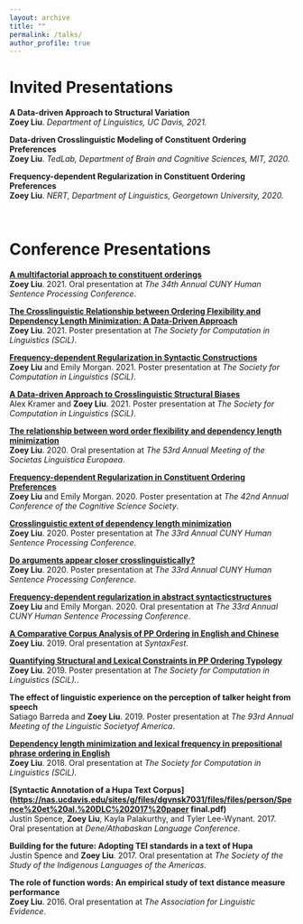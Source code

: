 ```yaml
---
layout: archive
title: ""
permalink: /talks/
author_profile: true
---
```


Invited Presentations
======

<b>A Data-driven Approach to Structural Variation</b> <br> 
<b>Zoey Liu</b>.
<i>Department of Linguistics, UC Davis, 2021.</i>

<b>Data-driven Crosslinguistic Modeling of Constituent Ordering Preferences</b> <br> 
<b>Zoey Liu</b>.
<i>TedLab, Department of Brain and Cognitive Sciences, MIT, 2020.</i>

<b>Frequency-dependent Regularization in Constituent Ordering Preferences</b> <br> 
<b>Zoey Liu</b>.
<i> NERT, Department of Linguistics, Georgetown University, 2020.</i>

<br>

Conference Presentations
======

<b>[A multifactorial approach to constituent orderings](https://www.youtube.com/watch?v=uUFGrilspbk&t=13s)</b> <br> 
<b>Zoey Liu</b>.
2021.
Oral presentation at <i>The 34th Annual CUNY Human Sentence Processing Conference</i>. 

<b>[The Crosslinguistic Relationship between Ordering Flexibility and Dependency Length Minimization: A Data-Driven Approach](https://scholarworks.umass.edu/scil/vol4/iss1/25)</b> <br> 
<b>Zoey Liu</b>.
2021.
Poster presentation at <i>The Society for Computation in Linguistics (SCiL)</i>.

<b>[Frequency-dependent Regularization in Syntactic Constructions](https://scholarworks.umass.edu/scil/vol4/iss1/42)</b> <br> 
<b>Zoey Liu</b> and Emily Morgan.
2021.
Poster presentation at <i>The Society for Computation in Linguistics (SCiL)</i>. 

<b>[A Data-driven Approach to Crosslinguistic Structural Biases](https://scholarworks.umass.edu/scil/vol4/iss1/31)</b> <br> 
Alex Kramer and <b>Zoey Liu</b>.
2021.
Poster presentation at <i>The Society for Computation in Linguistics (SCiL)</i>. 

<b>[The relationship between word order flexibility and dependency length minimization](https://osf.io/6vztu/)</b> <br> 
<b>Zoey Liu</b>.
2020.
Oral presentation at <i>The 53rd Annual Meeting of the Societas Linguistica Europaea</i>. 

<b>[Frequency-dependent Regularization in Constituent Ordering Preferences](https://cognitivesciencesociety.org/cogsci20/papers/0751/0751.pdf)</b> <br> 
<b>Zoey Liu</b> and Emily Morgan.
2020.
Poster presentation at <i>The 42nd Annual Conference of the Cognitive Science Society</i>. 

<b>[Crosslinguistic extent of dependency length minimization](https://osf.io/v9cxu/)</b> <br> 
<b>Zoey Liu</b>.
2020.
Poster presentation at <i>The 33rd Annual CUNY Human Sentence Processing Conference</i>. 

<b>[Do arguments appear closer crosslinguistically?](https://osf.io/3hyug/)</b> <br> 
<b>Zoey Liu</b>.
2020.
Poster presentation at <i>The 33rd Annual CUNY Human Sentence Processing Conference</i>. 

<b>[Frequency-dependent regularization in abstract syntacticstructures](https://osf.io/6ry9g/?show=view)</b> <br> 
<b>Zoey Liu</b> and Emily Morgan.
2020.
Oral presentation at <i>The 33rd Annual CUNY Human Sentence Processing Conference</i>. 

<b>[A  Comparative  Corpus  Analysis  of  PP  Ordering  in  English  and  Chinese](https://www.aclweb.org/anthology/W19-7905/)</b> <br> 
<b>Zoey Liu</b>.
2019.
Oral presentation at <i>SyntaxFest</i>. 

<b>[Quantifying  Structural  and  Lexical  Constraints  in  PP  Ordering  Typology](https://scholarworks.umass.edu/scil/vol2/iss1/33/)</b> <br> 
<b>Zoey Liu</b>.
2019.
Poster presentation at <i>The Society for Computation in Linguistics (SCiL).</i>.

<b>The  effect  of  linguistic  experience  on  the  perception  of talker height from speech</b> <br> 
Satiago Barreda and <b>Zoey Liu</b>.
2019.
Poster presentation at <i>The 93rd Annual Meeting of the Linguistic Societyof America</i>. 

<b>[Dependency length minimization and lexical frequency in prepositional phrase ordering in English](https://scholarworks.umass.edu/scil/vol1/iss1/23/)</b> <br> 
<b>Zoey Liu</b>.
2018.
Oral presentation at <i>The Society for Computation in Linguistics (SCiL).</i>

<b>[Syntactic Annotation of a Hupa Text Corpus](https://nas.ucdavis.edu/sites/g/files/dgvnsk7031/files/files/person/Spence%20et%20al.%20DLC%202017%20paper
final.pdf)</b> <br> 
Justin Spence, <b>Zoey Liu</b>, Kayla Palakurthy, and Tyler Lee-Wynant.
2017.
Oral presentation at <i>Dene/Athabaskan Language Conference</i>. 

<b>Building for the future: Adopting TEI standards in a text of Hupa</b> <br> 
Justin Spence and <b>Zoey Liu</b>.
2017.
Oral presentation at <i>The Society of the Study of the Indigenous Languages of the Americas</i>. 

<b>The role of function words:  An empirical study of text distance measure performance</b> <br> 
<b>Zoey Liu</b>.
2016.
Oral presentation at <i>The Association for Linguistic Evidence</i>. 

